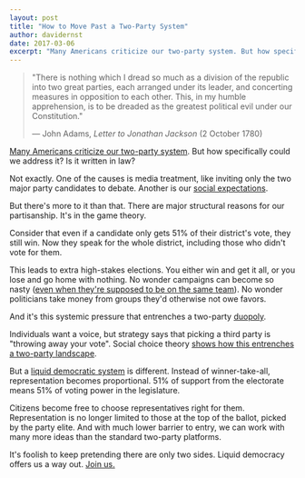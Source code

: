 ```yaml
---
layout: post
title: "How to Move Past a Two-Party System"
author: davidernst
date: 2017-03-06
excerpt: "Many Americans criticize our two-party system. But how specifically could we address it? Is it written in law?"
---
```


> "There is nothing which I dread so much as a division of the republic into two great parties, each arranged under its leader, and concerting measures in opposition to each other. This, in my humble apprehension, is to be dreaded as the greatest political evil under our Constitution."
>
> — John Adams, _Letter to Jonathan Jackson_ (2 October 1780)

[Many Americans criticize our two-party system](https://twitter.com/search?q=%22two%20party%22&src=typd). But how specifically could we address it? Is it written in law?

Not exactly. One of the causes is media treatment, like inviting only the two major party candidates to debate. Another is our [social expectations](https://www.nolabels.org/).

But there's more to it than that. There are major structural reasons for our partisanship. It's in the game theory.

Consider that even if a candidate only gets 51% of their district's vote, they still win. Now they speak for the whole district, including those who didn't vote for them.

This leads to extra high-stakes elections. You either win and get it all, or you lose and go home with nothing. No wonder campaigns can become so nasty ([even when they're supposed to be on the same team](http://www.sfexaminer.com/brutal-election-warfare-scott-wiener-jane-kim-champion-meaningful-campaign-finance-reform/)). No wonder politicians take money from groups they'd otherwise not owe favors.

And it's this systemic pressure that entrenches a two-party [duopoly](/assets/article_images/2017-03-06-how-to-move-past-two-parties/duopoly.gif).

Individuals want a voice, but strategy says that picking a third party is "throwing away your vote". Social choice theory [shows how this entrenches a two-party landscape](http://zesty.ca/voting/sim/).

But a [liquid democratic system](/2016/09/21/what-is-liquid-democracy/) is different. Instead of winner-take-all, representation becomes proportional. 51% of support from the electorate means 51% of voting power in the legislature.

Citizens become free to choose representatives right for them. Representation is no longer limited to those at the top of the ballot, picked by the party elite. And with much lower barrier to entry, we can work with many more ideas than the standard two-party platforms.

It's foolish to keep pretending there are only two sides. Liquid democracy offers us a way out. [Join us.](https://united.vote)
